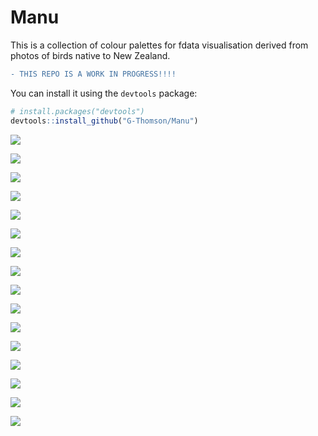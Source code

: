 # Manu
This is a collection of colour palettes for fdata visualisation derived from photos of birds native to New Zealand.

```diff
- THIS REPO IS A WORK IN PROGRESS!!!!
```

You can install it using the `devtools` package:

``` r
# install.packages("devtools")
devtools::install_github("G-Thomson/Manu")
```

![](https://github.com/G-Thomson/Manu/blob/main/images/Hihi.png)

![](images/Hoiho.png)

![](images/Kaka.png)

![](images/Kakariki.png)

![](images/Kea.png)

![](images/Kereru.png)

![](images/Korimako.png)

![](images/Korora.png)

![](images/Kotare.png)

![](images/Putangitangi.png)

![](images/Takehe.png)

![](images/Takapu.png)

![](images/Titipounamu.png)

![](images/Tui.png)

![](images/Pepetuna.png)

![](images/Pohutukawa.png)
